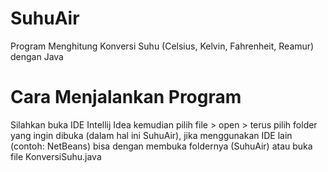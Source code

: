 # SuhuAir
Program Menghitung Konversi Suhu (Celsius, Kelvin, Fahrenheit, Reamur) dengan Java

# Cara Menjalankan Program
Silahkan buka IDE Intellij Idea kemudian pilih file > open > terus pilih folder yang ingin dibuka (dalam hal ini SuhuAir), 
jika menggunakan IDE lain (contoh: NetBeans) bisa dengan membuka foldernya (SuhuAir) atau buka file KonversiSuhu.java
